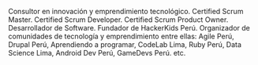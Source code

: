 Consultor en innovación y emprendimiento tecnológico. Certified Scrum Master. Certified Scrum Developer. Certified Scrum Product Owner. Desarrollador de Software. Fundador de HackerKids Perú. Organizador de comunidades de tecnología y emprendimiento entre ellas: Agile Perú, Drupal Perú, Aprendiendo a programar, CodeLab Lima, Ruby Perú, Data Science Lima, Android Dev Perú, GameDevs Perú. etc.

